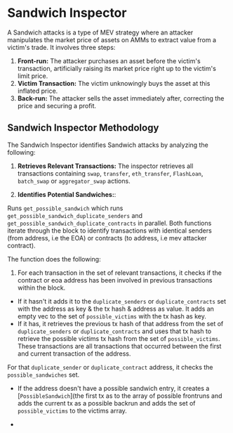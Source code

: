 # Sandwich Inspector

A Sandwich attacks is a type of MEV strategy where an attacker manipulates the market price of assets on AMMs to extract value from a victim's trade. It involves three steps:

1. **Front-run:** The attacker purchases an asset before the victim's transaction, artificially raising its market price right up to the victim's limit price.
2. **Victim Transaction:** The victim unknowingly buys the asset at this inflated price.
3. **Back-run:** The attacker sells the asset immediately after, correcting the price and securing a profit.

## Sandwich Inspector Methodology

The Sandwich Inspector identifies Sandwich attacks by analyzing the following:

1. **Retrieves Relevant Transactions:** The inspector retrieves all transactions containing `swap`, `transfer`, `eth_transfer`, `FlashLoan`, `batch_swap` or `aggregator_swap` actions.

2. **Identifies Potential Sandwiches:**:

Runs `get_possible_sandwich` which runs `get_possible_sandwich_duplicate_senders` and `get_possible_sandwich_duplicate_contracts` in parallel. Both functions iterate through the block to identify transactions with identical senders (from address, i.e the EOA) or contracts (to address, i.e mev attacker contract).

The function does the following:

1. For each transaction in the set of relevant transactions, it checks if the contract or eoa address has been involved in previous transactions within the block.

- If it hasn't it adds it to the `duplicate_senders` or `duplicate_contracts` set with the address as key & the tx hash & address as value. It adds an empty vec to the set of `possible_victims` with the tx hash as key.
- If it has, it retrieves the previous tx hash of that address from the set of `duplicate_senders` or `duplicate_contracts` and uses that tx hash to retrieve the possible victims tx hash from the set of `possible_victims`. These transactions are all transactions that occurred between the first and current transaction of the address.

For that `duplicate_sender` or `duplicate_contract` address, it checks the `possible_sandwiches` set.

- If the address doesn't have a possible sandwich entry, it creates a [`PossibleSandwich`](the first tx as to the array of possible frontruns and adds the current tx as a possible backrun and adds the set of `possible_victims` to the victims array.

-
